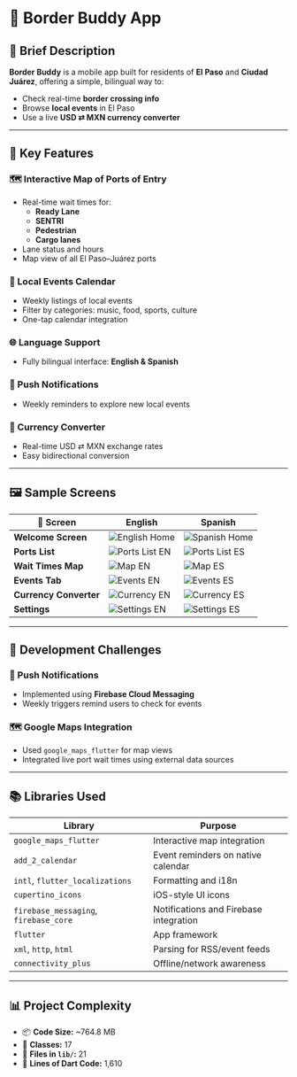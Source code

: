 # 📱 Border Buddy App

## 📌 Brief Description

**Border Buddy** is a mobile app built for residents of **El Paso** and **Ciudad Juárez**, offering a simple, bilingual way to:

- Check real-time **border crossing info**  
- Browse **local events** in El Paso  
- Use a live **USD ⇄ MXN currency converter**

---

## 🚀 Key Features

### 🗺️ Interactive Map of Ports of Entry
- Real-time wait times for:
  - **Ready Lane**
  - **SENTRI**
  - **Pedestrian**
  - **Cargo lanes**
- Lane status and hours
- Map view of all El Paso–Juárez ports

### 📆 Local Events Calendar
- Weekly listings of local events  
- Filter by categories: music, food, sports, culture  
- One-tap calendar integration

### 🌐 Language Support
- Fully bilingual interface: **English & Spanish**

### 🔔 Push Notifications
- Weekly reminders to explore new local events

### 💱 Currency Converter
- Real-time USD ⇄ MXN exchange rates  
- Easy bidirectional conversion

---

## 🖼️ Sample Screens

| 📱 Screen | English | Spanish |
|----------|---------|---------|
| **Welcome Screen** | ![English Home](https://github.com/user-attachments/assets/38fd3b3a-5855-462d-81d9-714a96ec2d51) | ![Spanish Home](https://github.com/user-attachments/assets/016a9b9b-5a8a-41d6-b83a-32eaa4b68ec6) |
| **Ports List** | ![Ports List EN](https://github.com/user-attachments/assets/6c917e1b-c45d-4537-99ac-4f465dca48af) | ![Ports List ES](https://github.com/user-attachments/assets/19d0308e-e5bf-4fb5-afa4-4701614d7cee) |
| **Wait Times Map** | ![Map EN](https://github.com/user-attachments/assets/8c683c14-02dc-4398-8646-9bd80356b1ba) | ![Map ES](https://github.com/user-attachments/assets/096eaae7-6006-4171-9774-11242193e47b) |
| **Events Tab** | ![Events EN](https://github.com/user-attachments/assets/4ad8ef94-4027-4646-8398-bc43f0514467) | ![Events ES](https://github.com/user-attachments/assets/42c7943d-a986-4c20-b70c-3b7b21ceb165) |
| **Currency Converter** | ![Currency EN](https://github.com/user-attachments/assets/9168910c-40ae-441a-a961-3635d4e07508) | ![Currency ES](https://github.com/user-attachments/assets/e992cbd2-5b03-4771-b576-fdc6c173a522) |
| **Settings** | ![Settings EN](https://github.com/user-attachments/assets/57ed280f-8f18-44ad-b328-33e347e0bd21) | ![Settings ES](https://github.com/user-attachments/assets/3616aa9c-b4fa-4c12-a9b4-9c9fbfc7812b) |

---

## 🧩 Development Challenges

### 🔔 Push Notifications
- Implemented using **Firebase Cloud Messaging**
- Weekly triggers remind users to check for events

### 🗺️ Google Maps Integration
- Used `google_maps_flutter` for map views
- Integrated live port wait times using external data sources

---

## 📚 Libraries Used

| Library | Purpose |
|--------|---------|
| `google_maps_flutter` | Interactive map integration |
| `add_2_calendar` | Event reminders on native calendar |
| `intl`, `flutter_localizations` | Formatting and i18n |
| `cupertino_icons` | iOS-style UI icons |
| `firebase_messaging`, `firebase_core` | Notifications and Firebase integration |
| `flutter` | App framework |
| `xml`, `http`, `html` | Parsing for RSS/event feeds |
| `connectivity_plus` | Offline/network awareness |

---

## 📊 Project Complexity

- 📦 **Code Size:** ~764.8 MB  
- 🧱 **Classes:** 17  
- 📁 **Files in `lib/`:** 21  
- 📄 **Lines of Dart Code:** 1,610  
